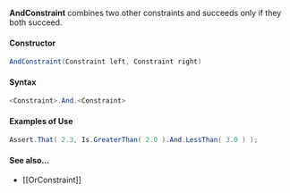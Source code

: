 **AndConstraint** combines two other constraints and succeeds only if they both succeed.

#### Constructor

```C#
AndConstraint(Constraint left, Constraint right)
```

#### Syntax

```C#
<Constraint>.And.<Constraint>
```

#### Examples of Use

```C#
Assert.That( 2.3, Is.GreaterThan( 2.0 ).And.LessThan( 3.0 ) );
```

#### See also...
 * [[OrConstraint]]
